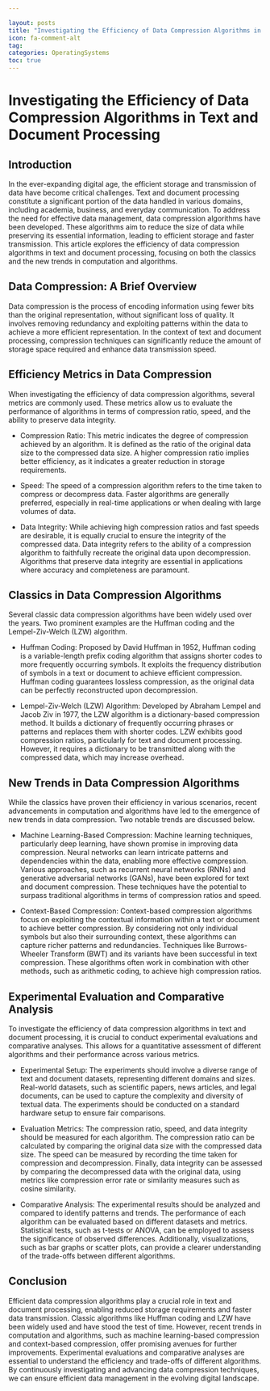 ```yaml
---

layout: posts
title: "Investigating the Efficiency of Data Compression Algorithms in Text and Document Processing"
icon: fa-comment-alt
tag:      
categories: OperatingSystems
toc: true
---
```




# Investigating the Efficiency of Data Compression Algorithms in Text and Document Processing

## Introduction

In the ever-expanding digital age, the efficient storage and transmission of data have become critical challenges. Text and document processing constitute a significant portion of the data handled in various domains, including academia, business, and everyday communication. To address the need for effective data management, data compression algorithms have been developed. These algorithms aim to reduce the size of data while preserving its essential information, leading to efficient storage and faster transmission. This article explores the efficiency of data compression algorithms in text and document processing, focusing on both the classics and the new trends in computation and algorithms.

## Data Compression: A Brief Overview

Data compression is the process of encoding information using fewer bits than the original representation, without significant loss of quality. It involves removing redundancy and exploiting patterns within the data to achieve a more efficient representation. In the context of text and document processing, compression techniques can significantly reduce the amount of storage space required and enhance data transmission speed.

## Efficiency Metrics in Data Compression

When investigating the efficiency of data compression algorithms, several metrics are commonly used. These metrics allow us to evaluate the performance of algorithms in terms of compression ratio, speed, and the ability to preserve data integrity.

- Compression Ratio: This metric indicates the degree of compression achieved by an algorithm. It is defined as the ratio of the original data size to the compressed data size. A higher compression ratio implies better efficiency, as it indicates a greater reduction in storage requirements.

- Speed: The speed of a compression algorithm refers to the time taken to compress or decompress data. Faster algorithms are generally preferred, especially in real-time applications or when dealing with large volumes of data.

- Data Integrity: While achieving high compression ratios and fast speeds are desirable, it is equally crucial to ensure the integrity of the compressed data. Data integrity refers to the ability of a compression algorithm to faithfully recreate the original data upon decompression. Algorithms that preserve data integrity are essential in applications where accuracy and completeness are paramount.

## Classics in Data Compression Algorithms

Several classic data compression algorithms have been widely used over the years. Two prominent examples are the Huffman coding and the Lempel-Ziv-Welch (LZW) algorithm.

- Huffman Coding: Proposed by David Huffman in 1952, Huffman coding is a variable-length prefix coding algorithm that assigns shorter codes to more frequently occurring symbols. It exploits the frequency distribution of symbols in a text or document to achieve efficient compression. Huffman coding guarantees lossless compression, as the original data can be perfectly reconstructed upon decompression.

- Lempel-Ziv-Welch (LZW) Algorithm: Developed by Abraham Lempel and Jacob Ziv in 1977, the LZW algorithm is a dictionary-based compression method. It builds a dictionary of frequently occurring phrases or patterns and replaces them with shorter codes. LZW exhibits good compression ratios, particularly for text and document processing. However, it requires a dictionary to be transmitted along with the compressed data, which may increase overhead.

## New Trends in Data Compression Algorithms

While the classics have proven their efficiency in various scenarios, recent advancements in computation and algorithms have led to the emergence of new trends in data compression. Two notable trends are discussed below.

- Machine Learning-Based Compression: Machine learning techniques, particularly deep learning, have shown promise in improving data compression. Neural networks can learn intricate patterns and dependencies within the data, enabling more effective compression. Various approaches, such as recurrent neural networks (RNNs) and generative adversarial networks (GANs), have been explored for text and document compression. These techniques have the potential to surpass traditional algorithms in terms of compression ratios and speed.

- Context-Based Compression: Context-based compression algorithms focus on exploiting the contextual information within a text or document to achieve better compression. By considering not only individual symbols but also their surrounding context, these algorithms can capture richer patterns and redundancies. Techniques like Burrows-Wheeler Transform (BWT) and its variants have been successful in text compression. These algorithms often work in combination with other methods, such as arithmetic coding, to achieve high compression ratios.

## Experimental Evaluation and Comparative Analysis

To investigate the efficiency of data compression algorithms in text and document processing, it is crucial to conduct experimental evaluations and comparative analyses. This allows for a quantitative assessment of different algorithms and their performance across various metrics.

- Experimental Setup: The experiments should involve a diverse range of text and document datasets, representing different domains and sizes. Real-world datasets, such as scientific papers, news articles, and legal documents, can be used to capture the complexity and diversity of textual data. The experiments should be conducted on a standard hardware setup to ensure fair comparisons.

- Evaluation Metrics: The compression ratio, speed, and data integrity should be measured for each algorithm. The compression ratio can be calculated by comparing the original data size with the compressed data size. The speed can be measured by recording the time taken for compression and decompression. Finally, data integrity can be assessed by comparing the decompressed data with the original data, using metrics like compression error rate or similarity measures such as cosine similarity.

- Comparative Analysis: The experimental results should be analyzed and compared to identify patterns and trends. The performance of each algorithm can be evaluated based on different datasets and metrics. Statistical tests, such as t-tests or ANOVA, can be employed to assess the significance of observed differences. Additionally, visualizations, such as bar graphs or scatter plots, can provide a clearer understanding of the trade-offs between different algorithms.

## Conclusion

Efficient data compression algorithms play a crucial role in text and document processing, enabling reduced storage requirements and faster data transmission. Classic algorithms like Huffman coding and LZW have been widely used and have stood the test of time. However, recent trends in computation and algorithms, such as machine learning-based compression and context-based compression, offer promising avenues for further improvements. Experimental evaluations and comparative analyses are essential to understand the efficiency and trade-offs of different algorithms. By continuously investigating and advancing data compression techniques, we can ensure efficient data management in the evolving digital landscape.
